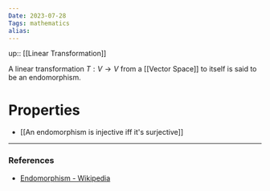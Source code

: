 ```yaml
---
Date: 2023-07-28
Tags: mathematics
alias: 
---
```

up:: [[Linear Transformation]]

A linear transformation $T: V \to V$ from a [[Vector Space]] to itself is said to be an endomorphism.

# Properties
- [[An endomorphism is injective iff it's surjective]]

---
### References
- [Endomorphism - Wikipedia](https://en.wikipedia.org/wiki/Endomorphism)